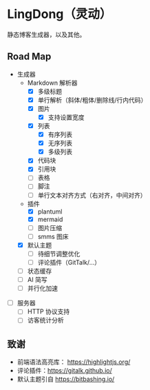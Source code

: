 # LingDong（灵动）

静态博客生成器，以及其他。

## Road Map

- 生成器
  - Markdown 解析器
    - [x] 多级标题
    - [x] 单行解析（斜体/粗体/删除线/行内代码）
    - [x] 图片
      - [x] 支持设置宽度
    - [x] 列表
      - [x] 有序列表
      - [x] 无序列表
      - [x] 多级列表
    - [x] 代码块
    - [x] 引用块
    - [ ] 表格
    - [ ] 脚注
    - [ ] 单行文本对齐方式（右对齐，中间对齐）
  - 插件
    - [x] plantuml
    - [x] mermaid
    - [ ] 图片压缩
    - [ ] smms 图床
  - [x] 默认主题
    - [ ] 待细节调整优化
    - [ ] 评论插件（GitTalk/...）
  - [ ] 状态缓存
  - [ ] AI 简写
  - [ ] 并行化加速

- [ ] 服务器
  - [ ] HTTP 协议支持
  - [ ] 访客统计分析

## 致谢

- 前端语法高亮库： https://highlightjs.org/
- 评论插件：https://gitalk.github.io/
- 默认主题引自 https://bitbashing.io/